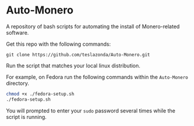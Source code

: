 # Auto-Monero

A repository of bash scripts for automating the install of Monero-related software.

Get this repo with the following commands:


`git clone https://github.com/teslazonda/Auto-Monero.git`

Run the script that matches your local linux distribution.

For example, on Fedora run the following commands within the `Auto-Monero` directory.
```bash
chmod +x ./fedora-setup.sh
./fedora-setup.sh
```

You will prompted to enter your `sudo` password several times while the script is running.
